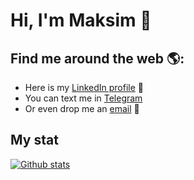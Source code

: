 # Hi, I'm Maksim 👋

## Find me around the web 🌎:
- Here is my <a href="https://www.linkedin.com/in/yakuninm/">LinkedIn profile</a> 💼
- You can text me in <a href="https://t.me/iakunin">Telegram</a> <img height="14" width="14" src="https://telegram.org/favicon.ico" />
- Or even drop me an <a href="mailto:yakuninm+github@gmail.com">email</a> :love_letter:

## My stat
[![Github stats](https://github-readme-stats.vercel.app/api?username=iakunin)](https://github.com/anuraghazra/github-readme-stats)
